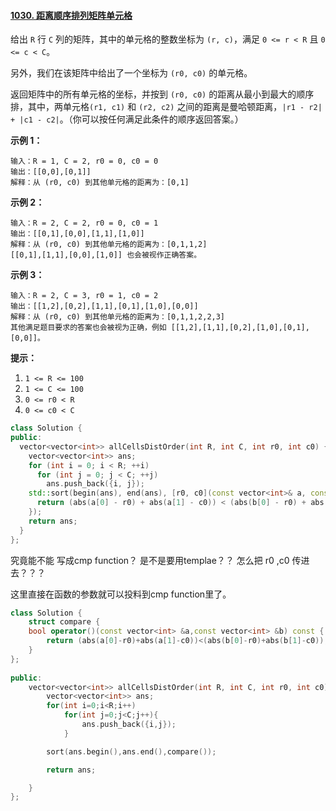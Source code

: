 #### [1030. 距离顺序排列矩阵单元格](https://leetcode-cn.com/problems/matrix-cells-in-distance-order/)

给出 `R` 行 `C` 列的矩阵，其中的单元格的整数坐标为 `(r, c)`，满足 `0 <= r < R` 且 `0 <= c < C`。

另外，我们在该矩阵中给出了一个坐标为 `(r0, c0)` 的单元格。

返回矩阵中的所有单元格的坐标，并按到 `(r0, c0)` 的距离从最小到最大的顺序排，其中，两单元格`(r1, c1)` 和 `(r2, c2)` 之间的距离是曼哈顿距离，`|r1 - r2| + |c1 - c2|`。（你可以按任何满足此条件的顺序返回答案。）

 

**示例 1：**

```
输入：R = 1, C = 2, r0 = 0, c0 = 0
输出：[[0,0],[0,1]]
解释：从 (r0, c0) 到其他单元格的距离为：[0,1]
```

**示例 2：**

```
输入：R = 2, C = 2, r0 = 0, c0 = 1
输出：[[0,1],[0,0],[1,1],[1,0]]
解释：从 (r0, c0) 到其他单元格的距离为：[0,1,1,2]
[[0,1],[1,1],[0,0],[1,0]] 也会被视作正确答案。
```

**示例 3：**

```
输入：R = 2, C = 3, r0 = 1, c0 = 2
输出：[[1,2],[0,2],[1,1],[0,1],[1,0],[0,0]]
解释：从 (r0, c0) 到其他单元格的距离为：[0,1,1,2,2,3]
其他满足题目要求的答案也会被视为正确，例如 [[1,2],[1,1],[0,2],[1,0],[0,1],[0,0]]。
```

 

**提示：**

1. `1 <= R <= 100`
2. `1 <= C <= 100`
3. `0 <= r0 < R`
4. `0 <= c0 < C`



```cpp
class Solution {
public:
  vector<vector<int>> allCellsDistOrder(int R, int C, int r0, int c0) {
    vector<vector<int>> ans;
    for (int i = 0; i < R; ++i)
      for (int j = 0; j < C; ++j)
        ans.push_back({i, j});
    std::sort(begin(ans), end(ans), [r0, c0](const vector<int>& a, const vector<int>& b){
      return (abs(a[0] - r0) + abs(a[1] - c0)) < (abs(b[0] - r0) + abs(b[1] - c0));
    });
    return ans;
  }
};
```



究竟能不能 写成cmp function？ 是不是要用templae？？  怎么把 r0 ,c0 传进去？？？



这里直接在函数的参数就可以投料到cmp function里了。



```cpp
class Solution {
    struct compare {
    bool operator()(const vector<int> &a,const vector<int> &b) const {
        return (abs(a[0]-r0)+abs(a[1]-c0))<(abs(b[0]-r0)+abs(b[1]-c0));
    }
};
     
public:
    vector<vector<int>> allCellsDistOrder(int R, int C, int r0, int c0) {
        vector<vector<int>> ans;
        for(int i=0;i<R;i++)
            for(int j=0;j<C;j++){
                ans.push_back({i,j});
            }

        sort(ans.begin(),ans.end(),compare());

        return ans;

    }
};


```

